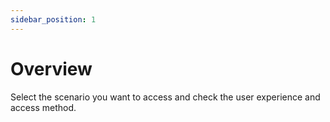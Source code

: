 ```yaml
---
sidebar_position: 1
---
```


# Overview

Select the scenario you want to access and check the user experience and access method.

